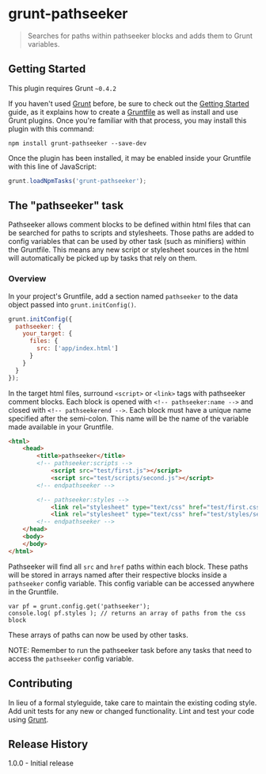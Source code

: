 # grunt-pathseeker

> Searches for paths within pathseeker blocks and adds them to Grunt variables.

## Getting Started
This plugin requires Grunt `~0.4.2`

If you haven't used [Grunt](http://gruntjs.com/) before, be sure to check out the [Getting Started](http://gruntjs.com/getting-started) guide, as it explains how to create a [Gruntfile](http://gruntjs.com/sample-gruntfile) as well as install and use Grunt plugins. Once you're familiar with that process, you may install this plugin with this command:

```shell
npm install grunt-pathseeker --save-dev
```

Once the plugin has been installed, it may be enabled inside your Gruntfile with this line of JavaScript:

```js
grunt.loadNpmTasks('grunt-pathseeker');
```

## The "pathseeker" task

Pathseeker allows comment blocks to be defined within html files that can be searched for paths to scripts and stylesheets. Those paths are added to config variables that can be used by other task (such as minifiers) within the Gruntfile. This means any new script or stylesheet sources in the html will automatically be picked up by tasks that rely on them.

### Overview
In your project's Gruntfile, add a section named `pathseeker` to the data object passed into `grunt.initConfig()`.

```js
grunt.initConfig({
  pathseeker: {
    your_target: {
      files: {
        src: ['app/index.html']
      }
    }
  }
});
```

In the target html files, surround `<script>` or `<link>` tags with pathseeker comment blocks. Each block is opened with `<!-- pathseeker:name -->` and closed with `<!-- pathseekerend -->`. Each block must have a unique name specified after the semi-colon. This name will be the name of the variable made available in your Gruntfile.

```html
<html>
    <head>
        <title>pathseeker</title>
        <!-- pathseeker:scripts -->
            <script src="test/first.js"></script>
            <script src="test/scripts/second.js"></script>
        <!-- endpathseeker -->

        <!-- pathseeker:styles -->
            <link rel="stylesheet" type="text/css" href="test/first.css">
            <link rel="stylesheet" type="text/css" href="test/styles/second.css">
        <!-- endpathseeker -->
    </head>
    <body>
    </body>
</html>
```

Pathseeker will find all `src` and `href` paths within each block. These paths will be stored in arrays named after their respective blocks inside a `pathseeker` config variable. This config variable can be accessed anywhere in the Gruntfile.

```
var pf = grunt.config.get('pathseeker');
console.log( pf.styles ); // returns an array of paths from the css block
```

These arrays of paths can now be used by other tasks.

NOTE: Remember to run the pathseeker task before any tasks that need to access the `pathseeker` config variable.

## Contributing
In lieu of a formal styleguide, take care to maintain the existing coding style. Add unit tests for any new or changed functionality. Lint and test your code using [Grunt](http://gruntjs.com/).

## Release History
1.0.0 - Initial release
